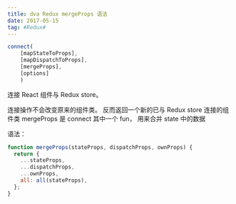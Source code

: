 ```yaml
---
title: dva Redux mergeProps 语法
date: 2017-05-15
tag: #Redux#
---
```

```javascript
connect(
    [mapStateToProps],
    [mapDispatchToProps],
    [mergeProps],
    [options]
    )
```
连接 React 组件与 Redux store。

连接操作不会改变原来的组件类。
反而返回一个新的已与 Redux store 连接的组件类
mergeProps 是 connect 其中一个 fun， 用来合并 state 中的数据

语法：
```javascript
function mergeProps(stateProps, dispatchProps, ownProps) {
  return {
    ...stateProps,
    ...dispatchProps,
    ...ownProps,
    all: all(stateProps),
  };
}
```